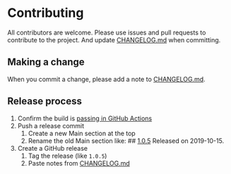 # Contributing

All contributors are welcome. Please use issues and pull requests to contribute to the project. And update [CHANGELOG.md](CHANGELOG.md) when committing.

## Making a change

When you commit a change, please add a note to [CHANGELOG.md](CHANGELOG.md).

## Release process

1. Confirm the build is [passing in GitHub Actions](https://github.com/__GITHUB_USERNAME__/xxSPMxNAMExx/actions)
2. Push a release commit
   1. Create a new Main section at the top
   2. Rename the old Main section like:
          ## [1.0.5](https://github.com/__GITHUB_USERNAME__/xxSPMxNAMExx/releases/tag/1.0.5)
          Released on 2019-10-15.
3. Create a GitHub release
   1. Tag the release (like `1.0.5`)
   2. Paste notes from [CHANGELOG.md](CHANGELOG.md)